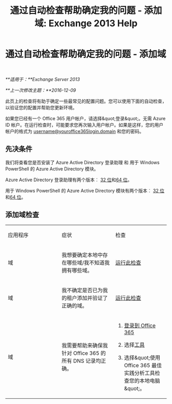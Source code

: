 ﻿---
title: '通过自动检查帮助确定我的问题 - 添加域: Exchange 2013 Help'
TOCTitle: 通过自动检查帮助确定我的问题 - 添加域
ms:assetid: ea90a24b-7c9c-48d5-9475-0eb7777452f3
ms:mtpsurl: https://technet.microsoft.com/zh-cn/library/Dn793981(v=EXCHG.150)
ms:contentKeyID: 62633063
ms.date: 05/21/2018
mtps_version: v=EXCHG.150
ms.translationtype: MT
---

# 通过自动检查帮助确定我的问题 - 添加域

 

_**适用于：**Exchange Server 2013_

_**上一次修改主题：**2016-12-09_

此页上的检查将有助于确定一些最常见的配置问题。您可以使用下面的自动检查，以验证您的配置并帮助您更新环境。

如果您已经有一个 Office 365 用户帐户，请选择\&quot;登录\&quot;。无需 Azure ID 帐户。在运行检查时，可能要求您再次输入用户帐户。如果是这样，您的用户帐户的格式为 username@youroffice365login.domain 和您的密码。

## 先决条件

我们将查看您是否安装了 Azure Active Directory 登录助理 和 用于 Windows PowerShell 的 Azure Active Directory 模块。

Azure Active Directory 登录助理有两个版本︰ [32 位](https://go.microsoft.com/fwlink/?linkid=286261)和[64 位](https://go.microsoft.com/fwlink/?linkid=286262)。

用于 Windows PowerShell 的 Azure Active Directory 模块有两个版本︰ [32 位](https://go.microsoft.com/fwlink/?linkid=286258)和[64 位](https://go.microsoft.com/fwlink/?linkid=286259)。

## 添加域检查


<table>
<colgroup>
<col style="width: 33%" />
<col style="width: 33%" />
<col style="width: 33%" />
</colgroup>
<tbody>
<tr class="odd">
<td><p>应用程序</p></td>
<td><p>症状</p></td>
<td><p>检查</p></td>
</tr>
<tr class="even">
<td><p>域</p></td>
<td><p>我想要确定本地中存在哪些域/我不知道我拥有哪些域。</p></td>
<td><p><a href="https://go.microsoft.com/?linkid=9834925">运行此检查</a></p></td>
</tr>
<tr class="odd">
<td><p>域</p></td>
<td><p>我不确定是否已为我的租户添加并验证了正确的域。</p></td>
<td><p><a href="https://go.microsoft.com/?linkid=9834905">运行此检查</a></p></td>
</tr>
<tr class="even">
<td><p>域</p></td>
<td><p>我需要帮助来确保我针对 Office 365 的所有 DNS 记录均正确。</p></td>
<td><ol>
<li><p><a href="https://portal.microsoftonline.com/">登录到 Office 365</a></p></li>
<li><p>选择<a href="https://portal.microsoftonline.com/tools">工具</a></p></li>
<li><p>选择&amp;quot;使用 Office 365 最佳实践分析工具检查您的本地电脑&amp;quot;。</p></li>
</ol></td>
</tr>
</tbody>
</table>

